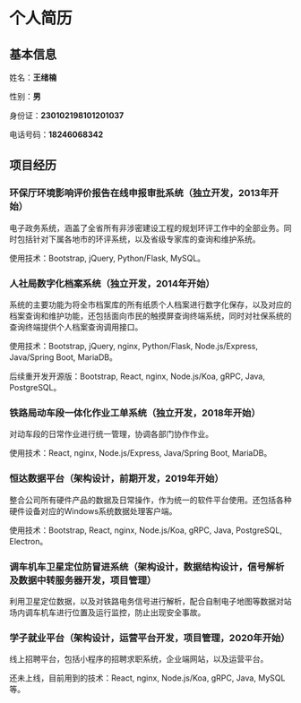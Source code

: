# 个人简历

## 基本信息

姓名：**王绪楠**

性别：**男**

身份证：**230102198101201037**

电话号码：**18246068342**

## 项目经历

### 环保厅环境影响评价报告在线申报审批系统（独立开发，2013年开始）

电子政务系统，涵盖了全省所有非涉密建设工程的规划环评工作中的全部业务。同时包括针对下属各地市的环评系统，以及省级专家库的查询和维护系统。

使用技术：Bootstrap, jQuery, Python/Flask, MySQL。

### 人社局数字化档案系统（独立开发，2014年开始）

系统的主要功能为将全市档案库的所有纸质个人档案进行数字化保存，以及对应的档案查询和维护功能，还包括面向市民的触摸屏查询终端系统，同时对社保系统的查询终端提供个人档案查询调用接口。

使用技术：Bootstrap, jQuery, nginx, Python/Flask, Node.js/Express, Java/Spring Boot, MariaDB。

后续重开发开源版：Bootstrap, React, nginx, Node.js/Koa, gRPC, Java, PostgreSQL。

### 铁路局动车段一体化作业工单系统（独立开发，2018年开始）

对动车段的日常作业进行统一管理，协调各部门协作作业。

使用技术：React, nginx, Node.js/Express, Java/Spring Boot, MariaDB。

### 恒达数据平台（架构设计，前期开发，2019年开始）

整合公司所有硬件产品的数据及日常操作，作为统一的软件平台使用。还包括各种硬件设备对应的Windows系统数据处理客户端。

使用技术：Bootstrap, React, nginx, Node.js/Koa, gRPC, Java, PostgreSQL, Electron。

### 调车机车卫星定位防冒进系统（架构设计，数据结构设计，信号解析及数据中转服务器开发，项目管理）

利用卫星定位数据，以及对铁路电务信号进行解析，配合自制电子地图等数据对站场内调车机车进行位置及运行监控，防止出现安全事故。

### 学子就业平台（架构设计，运营平台开发，项目管理，2020年开始）

线上招聘平台，包括小程序的招聘求职系统，企业端网站，以及运营平台。

还未上线，目前用到的技术：React, nginx, Node.js/Koa, gRPC, Java, MySQL等。
